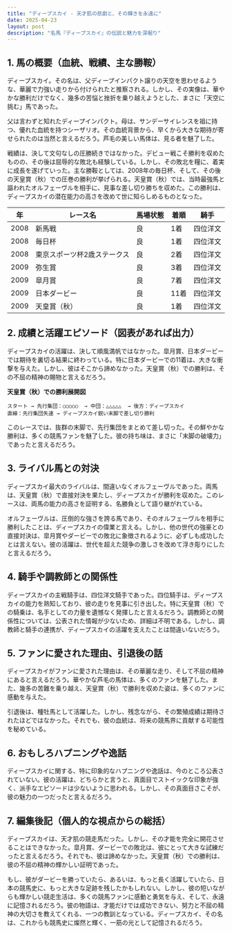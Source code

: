 ```yaml
---
title: "ディープスカイ - 天才肌の悲劇と、その輝きを永遠に"
date: 2025-04-23
layout: post
description: "名馬『ディープスカイ』の伝説と魅力を深堀り"
---
```


## 1. 馬の概要（血統、戦績、主な勝鞍）

ディープスカイ。その名は、父ディープインパクト譲りの天空を思わせるような、華麗で力強い走りから付けられたと推察される。しかし、その実像は、華やかな勝利だけでなく、幾多の苦悩と挫折を乗り越えようとした、まさに「天空に挑む」馬であった。

父は言わずと知れたディープインパクト。母は、サンデーサイレンスを祖に持つ、優れた血統を持つシーザリオ。その血統背景から、早くから大きな期待が寄せられたのは当然と言えるだろう。芦毛の美しい馬体は、見る者を魅了した。

戦績は、決して文句なしの圧勝続きではなかった。デビュー戦こそ勝利を収めたものの、その後は屈辱的な敗北も経験している。しかし、その敗北を糧に、着実に成長を遂げていった。主な勝鞍としては、2008年の毎日杯、そして、その後の天皇賞（秋）での圧巻の勝利が挙げられる。天皇賞（秋）では、当時最強馬と謳われたオルフェーヴルを相手に、見事な差し切り勝ちを収めた。この勝利は、ディープスカイの潜在能力の高さを改めて世に知らしめるものとなった。

| 年 | レース名 | 馬場状態 | 着順 | 騎手 |
|---|---|---|---|---|
| 2008 | 新馬戦 | 良 | 1着 | 四位洋文 |
| 2008 | 毎日杯 | 良 | 1着 | 四位洋文 |
| 2008 | 東京スポーツ杯2歳ステークス | 良 | 2着 | 四位洋文 |
| 2009 | 弥生賞 | 良 | 3着 | 四位洋文 |
| 2009 |皐月賞 | 良 | 7着 | 四位洋文 |
| 2009 | 日本ダービー | 良 | 11着 | 四位洋文 |
| 2009 | 天皇賞（秋） | 良 | 1着 | 四位洋文 |


## 2. 成績と活躍エピソード（図表があれば出力）

ディープスカイの活躍は、決して順風満帆ではなかった。皐月賞、日本ダービーでは期待を裏切る結果に終わっている。特に日本ダービーでの11着は、大きな衝撃を与えた。しかし、彼はそこから諦めなかった。天皇賞（秋）での勝利は、その不屈の精神の賜物と言えるだろう。

**天皇賞（秋）での勝利展開図**

```
スタート → 先行集団：○○○○○  → 中団：△△△△△  → 後方：ディープスカイ
直線：先行集団失速 → ディープスカイ鋭い末脚で差し切り勝利
```

このレースでは、抜群の末脚で、先行集団をまとめて差し切った。その鮮やかな勝利は、多くの競馬ファンを魅了した。彼の持ち味は、まさに「末脚の破壊力」であったと言えるだろう。


## 3. ライバル馬との対決

ディープスカイ最大のライバルは、間違いなくオルフェーヴルであった。両馬は、天皇賞（秋）で直接対決を果たし、ディープスカイが勝利を収めた。このレースは、両馬の能力の高さを証明する、名勝負として語り継がれている。

オルフェーヴルは、圧倒的な強さを誇る馬であり、そのオルフェーヴルを相手に勝利したことは、ディープスカイの偉業と言える。しかし、他の世代の強豪との直接対決は、皐月賞やダービーでの敗北に象徴されるように、必ずしも成功したとは言えない。彼の活躍は、世代を超えた競争の激しさを改めて浮き彫りにしたと言えるだろう。

## 4. 騎手や調教師との関係性

ディープスカイの主戦騎手は、四位洋文騎手であった。四位騎手は、ディープスカイの能力を熟知しており、彼の走りを見事に引き出した。特に天皇賞（秋）での騎乗は、名手としての力量を遺憾なく発揮したと言えるだろう。調教師との関係性については、公表された情報が少ないため、詳細は不明である。しかし、調教師と騎手の連携が、ディープスカイの活躍を支えたことは間違いないだろう。


## 5. ファンに愛された理由、引退後の話

ディープスカイがファンに愛された理由は、その華麗な走り、そして不屈の精神にあると言えるだろう。華やかな芦毛の馬体は、多くのファンを魅了した。また、幾多の苦難を乗り越え、天皇賞（秋）で勝利を収めた姿は、多くのファンに感動を与えた。

引退後は、種牡馬として活躍した。しかし、残念ながら、その繁殖成績は期待されたほどではなかった。それでも、彼の血統は、将来の競馬界に貢献する可能性を秘めている。


## 6. おもしろハプニングや逸話

ディープスカイに関する、特に印象的なハプニングや逸話は、今のところ公表されていない。彼の活躍は、どちらかと言うと、真面目でストイックな印象が強く、派手なエピソードは少ないように思われる。しかし、その真面目さこそが、彼の魅力の一つだったと言えるだろう。


## 7. 編集後記（個人的な視点からの総括）

ディープスカイは、天才肌の競走馬だった。しかし、その才能を完全に開花させることはできなかった。皐月賞、ダービーでの敗北は、彼にとって大きな試練だったと言えるだろう。それでも、彼は諦めなかった。天皇賞（秋）での勝利は、彼の不屈の精神の輝かしい証明であった。

もし、彼がダービーを勝っていたら、あるいは、もっと長く活躍していたら、日本の競馬史に、もっと大きな足跡を残したかもしれない。しかし、彼の短いながらも輝かしい競走生活は、多くの競馬ファンに感動と勇気を与え、そして、永遠に記憶されるだろう。彼の物語は、才能だけでは成功できない、努力と不屈の精神の大切さを教えてくれる、一つの教訓となっている。ディープスカイ、その名は、これからも競馬史に燦然と輝く、一筋の光として記憶されるだろう。
